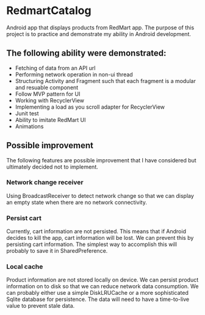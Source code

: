# RedmartCatalog
Android app that displays products from RedMart app. The purpose of this project is to practice and demonstrate my ability in Android development.

## The following ability were demonstrated:
- Fetching of data from an API url
- Performing network operation in non-ui thread
- Structuring Activity and Fragment such that each fragment is a modular and resuable component
- Follow MVP pattern for UI
- Working with RecyclerView
- Implementing a load as you scroll adapter for RecyclerView
- Junit test
- Ability to imitate RedMart UI
- Animations

## Possible improvement
The following features are possible improvement that I have considered but ultimately decided not to implement.

### Network change receiver
Using BroadcastReceiver to detect network change so that we can display an empty state when there are no network connectivity.

### Persist cart
Currently, cart information are not persisted. This means that if Android decides to kill the app, cart information will be lost. We can prevent this by persisting cart information. The simplest way to accomplish this will probably to save it in SharedPreference.

### Local cache
Product information are not stored locally on device. We can persist product information on to disk so that we can reduce network data consumption. We can probably either use a simple DiskLRUCache or a more sophisticated Sqlite database for persistence. The data will need to have a time-to-live value to prevent stale data.
